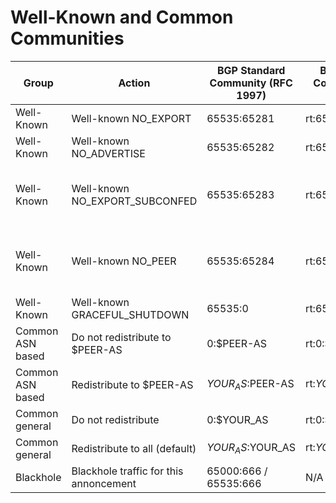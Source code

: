 # Well-Known and Common Communities

| Group | Action | BGP Standard Community (RFC 1997) | 	BGP Extended Community (RFC 4360) | 	BGP Large Community (RFC 8092) | Comment |
|---|---|---|---|---|---|
| Well-Known | Well-known NO_EXPORT | 65535:65281 | rt:65535:65281 | N/A | |
| Well-Known | Well-known NO_ADVERTISE | 65535:65282 | rt:65535:65282 | N/A | |
| Well-Known | Well-known NO_EXPORT_SUBCONFED | 65535:65283 | rt:65535:65283 | N/A | not widely used, not implemented in all software |
| Well-Known | Well-known NO_PEER | 65535:65284 | rt:65535:65284 | N/A | not widely used, not implemented in all software |
| Well-Known | Well-known GRACEFUL_SHUTDOWN | 65535:0 | rt:65535:0 | N/A | |
| Common ASN based | Do not redistribute to $PEER-AS | 0:$PEER-AS | rt:0:$PEER-AS | $YOUR_AS:0:$PEER_AS | |
| Common ASN based | Redistribute to $PEER-AS | $YOUR_AS:$PEER-AS | rt:$YOUR_AS:$PEER-AS | $YOUR_AS:1:$PEER_AS | |
| Common general | Do not redistribute | 0:$YOUR_AS | rt:0:$YOUR_AS | $YOUR_AS:0:0 | |
| Common general | Redistribute to all (default) | $YOUR_AS:$YOUR_AS | rt:$YOUR_AS:$YOUR_AS | $YOUR_AS:1:0 | |
| Blackhole | Blackhole traffic for this annoncement | 65000:666 / 65535:666 | N/A | N/A | |
